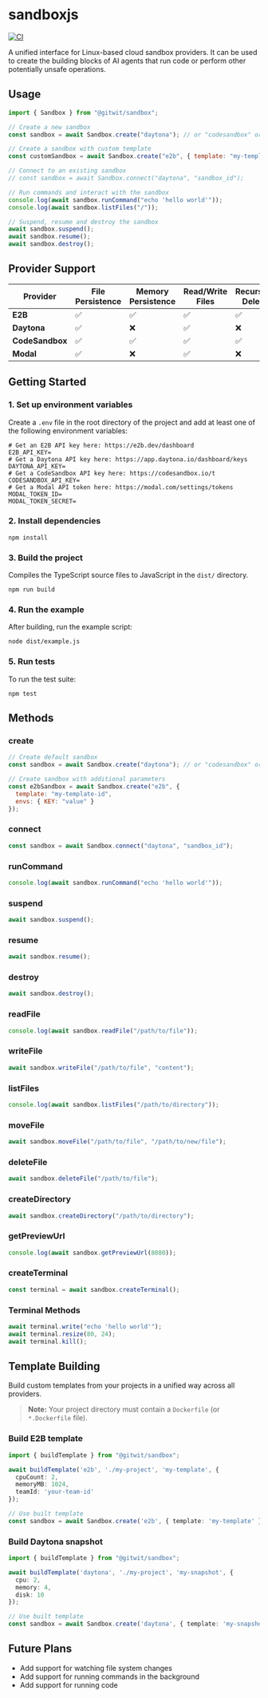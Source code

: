 # sandboxjs

[![CI](https://github.com/abdulrehmann231/sandboxjs/actions/workflows/ci.yml/badge.svg)](https://github.com/abdulrehmann231/sandboxjs/actions/workflows/ci.yml)

A unified interface for Linux-based cloud sandbox providers. It can be used to create the building blocks of AI agents that run code or perform other potentially unsafe operations.

## Usage

```js
import { Sandbox } from "@gitwit/sandbox";

// Create a new sandbox
const sandbox = await Sandbox.create("daytona"); // or "codesandbox" or "e2b" or "modal"

// Create a sandbox with custom template
const customSandbox = await Sandbox.create("e2b", { template: "my-template-id" });

// Connect to an existing sandbox
// const sandbox = await Sandbox.connect("daytona", "sandbox_id");

// Run commands and interact with the sandbox
console.log(await sandbox.runCommand("echo 'hello world'"));
console.log(await sandbox.listFiles("/"));

// Suspend, resume and destroy the sandbox
await sandbox.suspend();
await sandbox.resume();
await sandbox.destroy();
```

## Provider Support

| Provider        | File Persistence | Memory Persistence | Read/Write Files | Recursive Delete | Directory Watch | Preview URLs | Pseudo-terminals | Env Variables | Destroy Sandbox | Build Templates |
| --------------- | ---------------- | ------------------ | ---------------- | ---------------- | --------------- | ------------ | ---------------- | --------------- | --------------- | --------------- |
| **E2B**         | ✅               | ✅                 | ✅               | ✅               | ✅              | ✅           | ✅               | ✅              | ✅              | ✅              |
| **Daytona**     | ✅               | ❌                 | ✅               | ❌               | ❌              | ✅           | ❌               | ✅              | ✅              | ✅              |
| **CodeSandbox** | ✅               | ✅                 | ✅               | ✅               | ✅              | ✅           | ✅               | ❌              | ❌              | 🚧              |
| **Modal**       | ✅               | ❌                 | ✅               | ❌               | ❌              | ✅           | ❌               | ❌              | ✅              | 🚧              |

## Getting Started

### 1. Set up environment variables

Create a `.env` file in the root directory of the project and add at least one of the following environment variables:

```shell
# Get an E2B API key here: https://e2b.dev/dashboard
E2B_API_KEY=
# Get a Daytona API key here: https://app.daytona.io/dashboard/keys
DAYTONA_API_KEY=
# Get a CodeSandbox API key here: https://codesandbox.io/t
CODESANDBOX_API_KEY=
# Get a Modal API token here: https://modal.com/settings/tokens
MODAL_TOKEN_ID=
MODAL_TOKEN_SECRET=
```

### 2. Install dependencies

```
npm install
```

### 3. Build the project

Compiles the TypeScript source files to JavaScript in the `dist/` directory.

```
npm run build
```

### 4. Run the example

After building, run the example script:

```
node dist/example.js
```

### 5. Run tests

To run the test suite:

```
npm test
```

## Methods

### create

```js
// Create default sandbox
const sandbox = await Sandbox.create("daytona"); // or "codesandbox" or "e2b" or "modal"

// Create sandbox with additional parameters
const e2bSandbox = await Sandbox.create("e2b", {
  template: "my-template-id",
  envs: { KEY: "value" }
});
```

### connect

```js
const sandbox = await Sandbox.connect("daytona", "sandbox_id");
```

### runCommand

```js
console.log(await sandbox.runCommand("echo 'hello world'"));
```

### suspend

```js
await sandbox.suspend();
```

### resume

```js
await sandbox.resume();
```

### destroy

```js
await sandbox.destroy();
```

### readFile

```js
console.log(await sandbox.readFile("/path/to/file"));
```

### writeFile

```js
await sandbox.writeFile("/path/to/file", "content");
```

### listFiles

```js
console.log(await sandbox.listFiles("/path/to/directory"));
```

### moveFile

```js
await sandbox.moveFile("/path/to/file", "/path/to/new/file");
```

### deleteFile

```js
await sandbox.deleteFile("/path/to/file");
```

### createDirectory

```js
await sandbox.createDirectory("/path/to/directory");
```

### getPreviewUrl

```js
console.log(await sandbox.getPreviewUrl(8080));
```

### createTerminal

```js
const terminal = await sandbox.createTerminal();
```

### Terminal Methods

```js
await terminal.write("echo 'hello world'");
await terminal.resize(80, 24);
await terminal.kill();
```

## Template Building

Build custom templates from your projects in a unified way across all providers.

> **Note:** Your project directory must contain a `Dockerfile` (or `*.Dockerfile` file).

### Build E2B template
```ts
import { buildTemplate } from "@gitwit/sandbox";

await buildTemplate('e2b', './my-project', 'my-template', {
  cpuCount: 2,
  memoryMB: 1024,
  teamId: 'your-team-id'
});

// Use built template
const sandbox = await Sandbox.create('e2b', { template: 'my-template' });
```

### Build Daytona snapshot
```ts
import { buildTemplate } from "@gitwit/sandbox";

await buildTemplate('daytona', './my-project', 'my-snapshot', {
  cpu: 2,
  memory: 4,
  disk: 10
});

// Use built template
const sandbox = await Sandbox.create('daytona', { template: 'my-snapshot' });
```

## Future Plans

- Add support for watching file system changes
- Add support for running commands in the background
- Add support for running code
